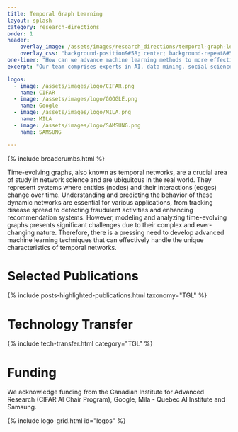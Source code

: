 ```yaml
---
title: Temporal Graph Learning
layout: splash
category: research-directions
order: 1
header:
    overlay_image: /assets/images/research_directions/temporal-graph-learning.png
    overlay_css: "background-position&#58; center; background-repeat&#58; no-repeat; background-size&#58; 40% 100%"
one-liner: "How can we advance machine learning methods to more effectively model and predict dynamic real-world networks and relationships within these time-evolving graphs?"
excerpt: "Our team comprises experts in AI, data mining, social science, and public health, dedicated to advancing the analysis, prediction, and understanding of dynamic networks. We specialize in developing innovative models and creating realistic, robust benchmarks for state-of-the-art models and real-world applications of temporal graphs. Our work encompasses areas such as recommendation systems, fraud detection, disease modeling, and more."

logos:
  - image: /assets/images/logo/CIFAR.png
    name: CIFAR
  - image: /assets/images/logo/GOOGLE.png
    name: Google
  - image: /assets/images/logo/MILA.png
    name: MILA
  - image: /assets/images/logo/SAMSUNG.png
    name: SAMSUNG

---
```


{% include breadcrumbs.html %}

Time-evolving graphs, also known as temporal networks, are a crucial area of study in network science and are ubiquitous in the real world. They represent systems where entities (nodes) and their interactions (edges) change over time. Understanding and predicting the behavior of these dynamic networks are essential for various applications, from tracking disease spread to detecting fraudulent activities and enhancing recommendation systems. However, modeling and analyzing time-evolving graphs presents significant challenges due to their complex and ever-changing nature. Therefore, there is a pressing need to develop advanced machine learning techniques that can effectively handle the unique characteristics of temporal networks.


# Selected Publications

{% include posts-highlighted-publications.html taxonomy="TGL" %}

# Technology Transfer

{% include tech-transfer.html category="TGL" %}

# Funding

We acknowledge funding from the Canadian Institute for Advanced Research (CIFAR AI Chair Program), Google, Mila - Quebec AI Institute and Samsung. 

{% include logo-grid.html id="logos" %}
